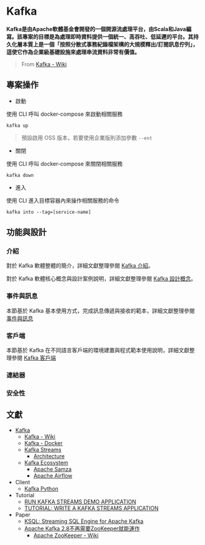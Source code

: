 # Kafka

**Kafka是由Apache軟體基金會開發的一個開源流處理平台，由Scala和Java編寫。該專案的目標是為處理即時資料提供一個統一、高吞吐、低延遲的平台。其持久化層本質上是一個「按照分散式事務紀錄檔架構的大規模釋出/訂閱訊息佇列」，這使它作為企業級基礎設施來處理串流資料非常有價值。**
> From [Kafka - Wiki](https://zh.wikipedia.org/zh-tw/Kafka)

## 專案操作

+ 啟動

使用 CLI 呼叫 docker-compose 來啟動相關服務

```
kafka up
```
> 預設啟用 OSS 版本，若要使用企業版則添加參數 ```--ent```

+ 關閉

使用 CLI 呼叫 docker-compose 來關閉相關服務

```
kafka down
```

+ 進入

使用 CLI 進入目標容器內來操作相關服務的命令

```
kafka into --tag=[service-name]
```

## 功能與設計

### 介紹

對於 Kafka 軟體整體的簡介，詳細文獻整理參閱 [Kafka 介紹](./docs/introduction.md)。

對於 Kafka 軟體核心概念與設計案例說明，詳細文獻整理參閱 [Kafka 設計概念](./docs/concept.md)。

### 事件與訊息

本節基於 Kafka 基本使用方式，完成訊息傳遞與接收的範本，詳細文獻整理參閱 [事件與訊息](./docs/event-message.md)

### 客戶端

本節基於 Kafka 在不同語言客戶端的環境建置與程式範本使用說明，詳細文獻整理參閱 [Kafka 客戶端](./docs/client.md)

### 連結器

### 安全性

## 文獻

+ [Kafka](https://kafka.apache.org/documentation/)
    - [Kafka - Wiki](https://zh.wikipedia.org/zh-tw/Kafka)
    - [Kafka - Docker](https://hub.docker.com/r/apache/kafka)
    - [Kafka Streams](https://kafka.apache.org/documentation/streams/)
        + [Architecture](https://kafka.apache.org/34/documentation/streams/architecture)
    - [Kafka Ecosystem](https://cwiki.apache.org/confluence/display/KAFKA/Ecosystem)
        + [Apache Samza](https://samza.apache.org/)
        + [Apache Airflow](https://airflow.apache.org/docs/apache-airflow-providers-apache-kafka/stable/operators/index.html)
+ Client
    - [Kafka Python](https://kafka-python.readthedocs.io/en/master/)
+ Tutorial
    - [RUN KAFKA STREAMS DEMO APPLICATION](https://kafka.apache.org/34/documentation/streams/quickstart)
    - [TUTORIAL: WRITE A KAFKA STREAMS APPLICATION](https://kafka.apache.org/34/documentation/streams/tutorial)
+ Paper
    - [KSQL: Streaming SQL Engine for Apache Kafka](https://openproceedings.org/2019/conf/edbt/EDBT19_paper_329.pdf)
    - [Apache Kafka 2.8不再需要ZooKeeper就能運作](https://www.ithome.com.tw/news/143569)
        + [Apache ZooKeeper - Wiki](https://zh.wikipedia.org/zh-tw/Apache_ZooKeeper)
